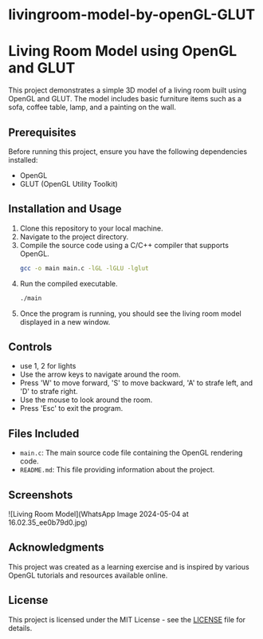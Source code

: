 # livingroom-model-by-openGL-GLUT

# Living Room Model using OpenGL and GLUT

This project demonstrates a simple 3D model of a living room built using OpenGL and GLUT. The model includes basic furniture items such as a sofa, coffee table, lamp, and a painting on the wall.

## Prerequisites

Before running this project, ensure you have the following dependencies installed:
- OpenGL
- GLUT (OpenGL Utility Toolkit)

## Installation and Usage

1. Clone this repository to your local machine.
2. Navigate to the project directory.
3. Compile the source code using a C/C++ compiler that supports OpenGL.
    ```bash
    gcc -o main main.c -lGL -lGLU -lglut
    ```
4. Run the compiled executable.
    ```bash
    ./main
    ```
5. Once the program is running, you should see the living room model displayed in a new window.

## Controls

- use 1, 2 for lights
- Use the arrow keys to navigate around the room.
- Press 'W' to move forward, 'S' to move backward, 'A' to strafe left, and 'D' to strafe right.
- Use the mouse to look around the room.
- Press 'Esc' to exit the program.

## Files Included

- `main.c`: The main source code file containing the OpenGL rendering code.
- `README.md`: This file providing information about the project.

## Screenshots

![Living Room Model](WhatsApp Image 2024-05-04 at 16.02.35_ee0b79d0.jpg)

## Acknowledgments

This project was created as a learning exercise and is inspired by various OpenGL tutorials and resources available online.

## License

This project is licensed under the MIT License - see the [LICENSE](LICENSE) file for details.
